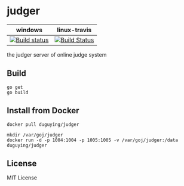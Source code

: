 # judger 

| windows | linux-travis |
|---------|--------------|
| [![Build status](https://ci.appveyor.com/api/projects/status/4n48mdcqoss6nhsm?svg=true)](https://ci.appveyor.com/project/duguying/judger-5bddq) | [![Build Status](https://travis-ci.org/gojudge/judger.svg?branch=master)](https://travis-ci.org/gojudge/judger) |

the judger server of online judge system

## Build

```shell
go get
go build
```

## Install from Docker

```shell
docker pull duguying/judger
```

```shell
mkdir /var/goj/judger
docker run -d -p 1004:1004 -p 1005:1005 -v /var/goj/judger:/data duguying/judger
```

## License #

MIT License
